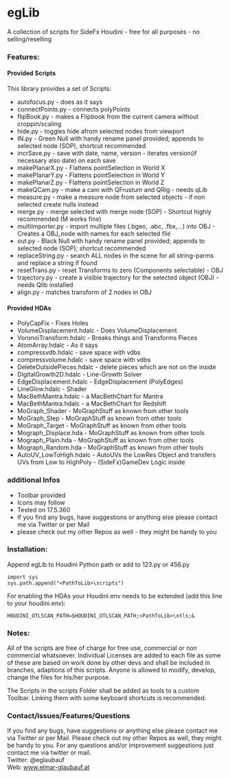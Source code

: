 # egLib

A collection of scripts for SideFx Houdini - free for all purposes - no selling/reselling

### Features:

#### Provided Scripts
This library provides a set of Scripts:

- autofocus.py - does as it says
- connectPoints.py - connects polyPoints
- flipBook.py - makes a Flipbook from the current camera without croppin/scaling
- hide.py - toggles hide afrom selected nodes from viewport
- IN.py - Green Null with handy rename panel provided; appends to selected node (SOP), shortcut recommended
- incrSave.py - save with date, name, version - iterates version(if necessary also date) on each save
- makePlanarX.py - Flattens pointSelection in World X
- makePlanarY.py - Flattens pointSelection in World Y
- makePlanarZ.py - Flattens pointSelection in World Z
- makeQCam.py   - make a cam with QFrustum and QRig - needs qLib
- measure.py - make a measure node from selected objects - if non selected create nulls instead
- merge.py - merge selected with merge node (SOP) - Shortcut highly recommended (M works fine)
- multiImporter.py - import multiple files (.bgeo, .abc, .fbx,...) into OBJ - Creates a OBJ_node with names for each selected file
- out.py - Black Null with handy rename panel provided; appends to selected node (SOP); shortcut recommended
- replaceString.py - search ALL nodes in the scene for all string-parms and replace a string if found
- resetTrans.py - reset Transforms to zero (Components selectable) - OBJ
- trajectory.py - create a visible trajectory for the selected object (OBJ) - needs Qlib installed
- align.py  - matches transform of 2 nodes in OBJ

#### Provided HDAs


- PolyCapFix - Fixes Holes
- VolumeDisplacement.hdalc - Does VolumeDisplacement
- VoronoiTransform.hdalc - Breaks things and Transforms Pieces
- AtomArray.hdalc - As it says
- compressvdb.hdalc - save space with vdbs
- compressvolume.hdalc - save space with vdbs
- DeleteOutsidePieces.hdalc - delete pieces which are not on the inside
- DigitalGrowth2D.hdalc - Line-Growth Solver
- EdgeDisplacement.hdalc - EdgeDisplacement (PolyEdges)
- LineGlow.hdalc - Shader
- MacBethMantra.hdalc - a MacBethChart for Mantra
- MacBethMantra.hdalc - a MacBethChart for Redshift
- MoGraph_Shader - MoGraphStuff as known from other tools
- MoGraph_Step - MoGraphStuff as known from other tools
- MoGraph_Target - MoGraphStuff as known from other tools
- Mograph_Displace.hda - MoGraphStuff as known from other tools
- Mograph_Plain.hda - MoGraphStuff as known from other tools
- Mograph_Random.hda - MoGraphStuff as known from other tools
- AutoUV_LowToHigh.hdalc -  AutoUVs the LowRes Object and transfers UVs from Low to HighPoly - (SideFx)GameDev Logic inside


### additional Infos

- Toolbar provided 
- Icons may follow
- Tested on 17.5.360 
- If you find any bugs, have suggestions or anything else please contact me via Twitter or per Mail
- please check out my other Repos as well - they might be handy to you


### Installation:

Append egLib to Houdini Python path or add to 123.py or 456.py

```
import sys
sys.path.append("<PathToLib>\scripts")
```

For enabling the HDAs your Houdini.env needs to be extended (add this line to your houdini.env):

```
HOUDINI_OTLSCAN_PATH=$HOUDINI_OTLSCAN_PATH;<PathToLib>\otls;&
```

### Notes:

All of the scripts are free of charge for free use, commercial or non commercial whatsoever.  Individual Licenses are added to each file as some of these are based on work done by other devs and shall be included in branches, adaptions of this scripts. Anyone is allowed to modify, develop, change the files for his/her purpose.

The Scripts in the scripts Folder shall be added as tools to a custom Toolbar. Linking them with some keyboard shortcuts is recommended.


### Contact/Issues/Features/Questions

If you find any bugs, have suggestions or anything else please contact me via Twitter or per Mail. Please check out my other Repos as well, they might be handy to you. For any questions and/or improvement suggestions just contact me via twitter or mail.<br>
Twitter: @eglaubauf <br>
Web: www.elmar-glaubauf.at
